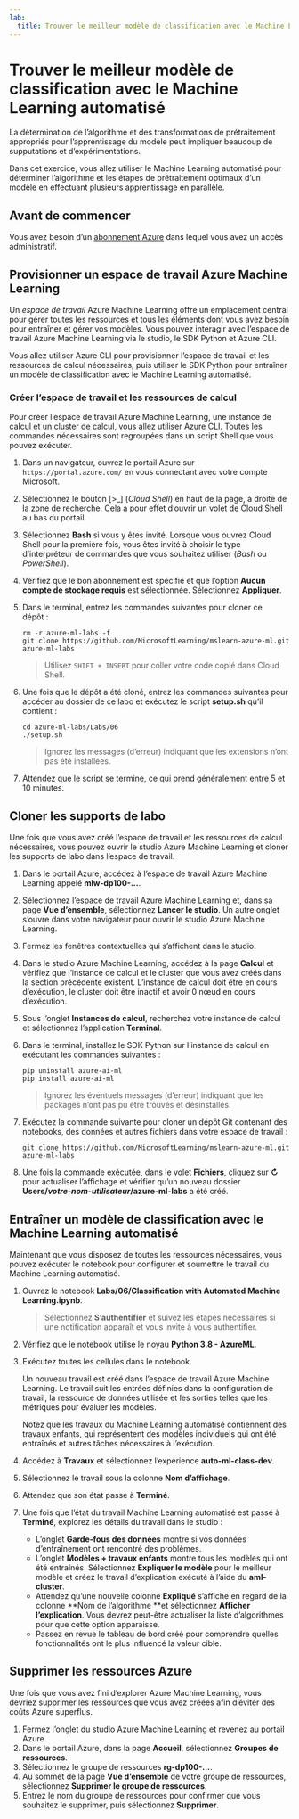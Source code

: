 ```yaml
---
lab:
  title: Trouver le meilleur modèle de classification avec le Machine Learning automatisé
---
```


# Trouver le meilleur modèle de classification avec le Machine Learning automatisé

La détermination de l’algorithme et des transformations de prétraitement appropriés pour l’apprentissage du modèle peut impliquer beaucoup de supputations et d’expérimentations.

Dans cet exercice, vous allez utiliser le Machine Learning automatisé pour déterminer l’algorithme et les étapes de prétraitement optimaux d’un modèle en effectuant plusieurs apprentissage en parallèle.

## Avant de commencer

Vous avez besoin d’un [abonnement Azure](https://azure.microsoft.com/free?azure-portal=true) dans lequel vous avez un accès administratif.

## Provisionner un espace de travail Azure Machine Learning

Un *espace de travail* Azure Machine Learning offre un emplacement central pour gérer toutes les ressources et tous les éléments dont vous avez besoin pour entraîner et gérer vos modèles. Vous pouvez interagir avec l’espace de travail Azure Machine Learning via le studio, le SDK Python et Azure CLI.

Vous allez utiliser Azure CLI pour provisionner l’espace de travail et les ressources de calcul nécessaires, puis utiliser le SDK Python pour entraîner un modèle de classification avec le Machine Learning automatisé.

### Créer l’espace de travail et les ressources de calcul

Pour créer l’espace de travail Azure Machine Learning, une instance de calcul et un cluster de calcul, vous allez utiliser Azure CLI. Toutes les commandes nécessaires sont regroupées dans un script Shell que vous pouvez exécuter.

1. Dans un navigateur, ouvrez le portail Azure sur `https://portal.azure.com/` en vous connectant avec votre compte Microsoft.
1. Sélectionnez le bouton \[>_] (*Cloud Shell*) en haut de la page, à droite de la zone de recherche. Cela a pour effet d’ouvrir un volet de Cloud Shell au bas du portail.
1. Sélectionnez **Bash** si vous y êtes invité. Lorsque vous ouvrez Cloud Shell pour la première fois, vous êtes invité à choisir le type d’interpréteur de commandes que vous souhaitez utiliser (*Bash* ou *PowerShell*).
1. Vérifiez que le bon abonnement est spécifié et que l’option **Aucun compte de stockage requis** est sélectionnée. Sélectionnez **Appliquer**.
1. Dans le terminal, entrez les commandes suivantes pour cloner ce dépôt :

    ```azurecli
    rm -r azure-ml-labs -f
    git clone https://github.com/MicrosoftLearning/mslearn-azure-ml.git azure-ml-labs
    ```

    > Utilisez `SHIFT + INSERT` pour coller votre code copié dans Cloud Shell.

1. Une fois que le dépôt a été cloné, entrez les commandes suivantes pour accéder au dossier de ce labo et exécutez le script **setup.sh** qu’il contient :

    ```azurecli
    cd azure-ml-labs/Labs/06
    ./setup.sh
    ```

    > Ignorez les messages (d’erreur) indiquant que les extensions n’ont pas été installées.

1. Attendez que le script se termine, ce qui prend généralement entre 5 et 10 minutes.

## Cloner les supports de labo

Une fois que vous avez créé l’espace de travail et les ressources de calcul nécessaires, vous pouvez ouvrir le studio Azure Machine Learning et cloner les supports de labo dans l’espace de travail.

1. Dans le portail Azure, accédez à l’espace de travail Azure Machine Learning appelé **mlw-dp100-...**.
1. Sélectionnez l’espace de travail Azure Machine Learning et, dans sa page **Vue d’ensemble**, sélectionnez **Lancer le studio**. Un autre onglet s’ouvre dans votre navigateur pour ouvrir le studio Azure Machine Learning.
1. Fermez les fenêtres contextuelles qui s’affichent dans le studio.
1. Dans le studio Azure Machine Learning, accédez à la page **Calcul** et vérifiez que l’instance de calcul et le cluster que vous avez créés dans la section précédente existent. L’instance de calcul doit être en cours d’exécution, le cluster doit être inactif et avoir 0 nœud en cours d’exécution.
1. Sous l’onglet **Instances de calcul**, recherchez votre instance de calcul et sélectionnez l’application **Terminal**.
1. Dans le terminal, installez le SDK Python sur l’instance de calcul en exécutant les commandes suivantes :

    ```
    pip uninstall azure-ai-ml
    pip install azure-ai-ml
    ```

    > Ignorez les éventuels messages (d’erreur) indiquant que les packages n’ont pas pu être trouvés et désinstallés.

1. Exécutez la commande suivante pour cloner un dépôt Git contenant des notebooks, des données et autres fichiers dans votre espace de travail :

    ```
    git clone https://github.com/MicrosoftLearning/mslearn-azure-ml.git azure-ml-labs
    ```

1. Une fois la commande exécutée, dans le volet **Fichiers**, cliquez sur **&#8635;** pour actualiser l’affichage et vérifier qu’un nouveau dossier **Users/*votre-nom-utilisateur*/azure-ml-labs** a été créé.

## Entraîner un modèle de classification avec le Machine Learning automatisé

Maintenant que vous disposez de toutes les ressources nécessaires, vous pouvez exécuter le notebook pour configurer et soumettre le travail du Machine Learning automatisé.

1. Ouvrez le notebook **Labs/06/Classification with Automated Machine Learning.ipynb**.

    > Sélectionnez **S’authentifier** et suivez les étapes nécessaires si une notification apparaît et vous invite à vous authentifier.

1. Vérifiez que le notebook utilise le noyau **Python 3.8 - AzureML**.
1. Exécutez toutes les cellules dans le notebook.

    Un nouveau travail est créé dans l’espace de travail Azure Machine Learning. Le travail suit les entrées définies dans la configuration de travail, la ressource de données utilisée et les sorties telles que les métriques pour évaluer les modèles.

    Notez que les travaux du Machine Learning automatisé contiennent des travaux enfants, qui représentent des modèles individuels qui ont été entraînés et autres tâches nécessaires à l’exécution.
1. Accédez à **Travaux** et sélectionnez l’expérience **auto-ml-class-dev**.
1. Sélectionnez le travail sous la colonne **Nom d’affichage**.
1. Attendez que son état passe à **Terminé**.
1. Une fois que l’état du travail Machine Learning automatisé est passé à **Terminé**, explorez les détails du travail dans le studio :
    - L’onglet **Garde-fous des données** montre si vos données d’entraînement ont rencontré des problèmes.
    - L’onglet **Modèles + travaux enfants** montre tous les modèles qui ont été entraînés. Sélectionnez **Expliquer le modèle** pour le meilleur modèle et créez le travail d’explication exécuté à l’aide du **aml-cluster**.
    - Attendez qu’une nouvelle colonne **Expliqué** s’affiche en regard de la colonne **Nom de l’algorithme **et sélectionnez **Afficher l’explication**. Vous devrez peut-être actualiser la liste d’algorithmes pour que cette option apparaisse.
    - Passez en revue le tableau de bord créé pour comprendre quelles fonctionnalités ont le plus influencé la valeur cible.

## Supprimer les ressources Azure

Une fois que vous avez fini d’explorer Azure Machine Learning, vous devriez supprimer les ressources que vous avez créées afin d’éviter des coûts Azure superflus.

1. Fermez l’onglet du studio Azure Machine Learning et revenez au portail Azure.
1. Dans le portail Azure, dans la page **Accueil**, sélectionnez **Groupes de ressources**.
1. Sélectionnez le groupe de ressources **rg-dp100-...**.
1. Au sommet de la page **Vue d’ensemble** de votre groupe de ressources, sélectionnez **Supprimer le groupe de ressources**.
1. Entrez le nom du groupe de ressources pour confirmer que vous souhaitez le supprimer, puis sélectionnez **Supprimer**.
